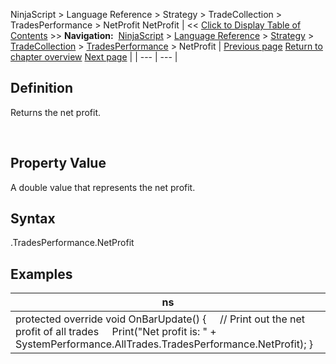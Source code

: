 ﻿
NinjaScript > Language Reference > Strategy > TradeCollection > TradesPerformance > NetProfit
NetProfit
| << [Click to Display Table of Contents](netprofit.md) >> **Navigation:**     [NinjaScript](ninjascript-1.md) > [Language Reference](language_reference_wip-1.md) > [Strategy](strategy-1.md) > [TradeCollection](tradecollection-1.md) > [TradesPerformance](tradesperformance-1.md) > NetProfit | [Previous page](monthlyulcer-1.md) [Return to chapter overview](tradesperformance-1.md) [Next page](percent-1.md) |
| --- | --- |
## Definition
Returns the net profit.  

 
## Property Value
A double value that represents the net profit.
 
## Syntax
<TradeCollection>.TradesPerformance.NetProfit

## Examples
| ns |
| --- |
| protected override void OnBarUpdate() {      // Print out the net profit of all trades      Print("Net profit is: " + SystemPerformance.AllTrades.TradesPerformance.NetProfit); } |
